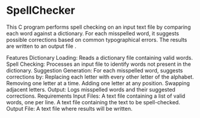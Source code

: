﻿# SpellChecker
This C program performs spell checking on an input text file  by comparing each word against a dictionary. For each misspelled word, it suggests possible corrections based on common typographical errors. The results are written to an output file .

Features
Dictionary Loading: Reads a dictionary file containing valid words.
Spell Checking: Processes an input file to identify words not present in the dictionary.
Suggestion Generation: For each misspelled word, suggests corrections by:
Replacing each letter with every other letter of the alphabet.
Removing one letter at a time.
Adding one letter at any position.
Swapping adjacent letters.
Output: Logs misspelled words and their suggested corrections.
Requirements
Input Files:
A text file containing a list of valid words, one per line.
A text file containing the text to be spell-checked.
Output File: A text file where results will be written.

